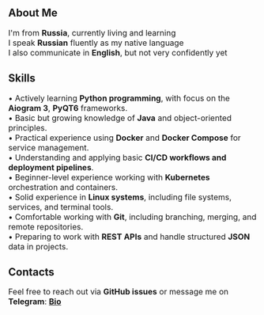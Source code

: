 <h2>About Me</h2>

<span style="font-size:16px">
I'm from <b>Russia</b>, currently living and learning  <br>
I speak <b>Russian</b> fluently as my native language  <br>
I also communicate in <b>English</b>, but not very confidently yet  <br>
</span>  

<h2>Skills</h2>

<span style="font-size:16px">
• Actively learning <b>Python programming</b>, with focus on the <b>Aiogram 3</b>, <b>PyQT6</b> frameworks.<br>
• Basic but growing knowledge of <b>Java</b> and object-oriented principles.<br>
• Practical experience using <b>Docker</b> and <b>Docker Compose</b> for service management.<br>
• Understanding and applying basic <b>CI/CD workflows and deployment pipelines</b>.<br>
• Beginner-level experience working with <b>Kubernetes</b> orchestration and containers.<br>
• Solid experience in <b>Linux systems</b>, including file systems, services, and terminal tools.<br>
• Comfortable working with <b>Git</b>, including branching, merging, and remote repositories.<br>
• Preparing to work with <b>REST APIs</b> and handle structured <b>JSON</b> data in projects.<br>
</span>  

<h2>Contacts</h2>

<span style="font-size:16px">
Feel free to reach out via <b>GitHub issues</b> or message me on <b>Telegram</b>:  
<a href="https://t.me/eviltrapgod33"><b>Bio</b></a>
</span>

